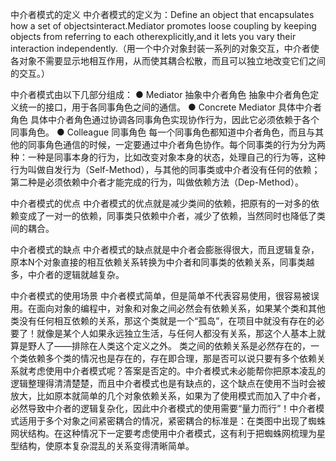 中介者模式的定义
中介者模式的定义为：Define an object that encapsulates how a set of objectsinteract.Mediator promotes loose coupling by keeping objects from referring to each otherexplicitly,and it lets you vary their interaction independently.（用一个中介对象封装一系列的对象交互，中介者使各对象不需要显示地相互作用，从而使其耦合松散，而且可以独立地改变它们之间的交互。）

中介者模式由以下几部分组成：
● Mediator 抽象中介者角色
抽象中介者角色定义统一的接口，用于各同事角色之间的通信。
● Concrete Mediator 具体中介者角色
具体中介者角色通过协调各同事角色实现协作行为，因此它必须依赖于各个同事角色。
● Colleague 同事角色
每一个同事角色都知道中介者角色，而且与其他的同事角色通信的时候，一定要通过中介者角色协作。每个同事类的行为分为两种：一种是同事本身的行为，比如改变对象本身的状态，处理自己的行为等，这种行为叫做自发行为（Self-Method），与其他的同事类或中介者没有任何的依赖；第二种是必须依赖中介者才能完成的行为，叫做依赖方法（Dep-Method）。




中介者模式的优点
中介者模式的优点就是减少类间的依赖，把原有的一对多的依赖变成了一对一的依赖，同事类只依赖中介者，减少了依赖，当然同时也降低了类间的耦合。

 中介者模式的缺点
中介者模式的缺点就是中介者会膨胀得很大，而且逻辑复杂，原本N个对象直接的相互依赖关系转换为中介者和同事类的依赖关系，同事类越多，中介者的逻辑就越复杂。


 中介者模式的使用场景
中介者模式简单，但是简单不代表容易使用，很容易被误用。在面向对象的编程中，对象和对象之间必然会有依赖关系，如果某个类和其他类没有任何相互依赖的关系，那这个类就是一个“孤岛”，在项目中就没有存在的必要了！就像是某个人如果永远独立生活，与任何人都没有关系，那这个人基本上就算是野人了——排除在人类这个定义之外。
类之间的依赖关系是必然存在的，一个类依赖多个类的情况也是存在的，存在即合理，那是否可以说只要有多个依赖关系就考虑使用中介者模式呢？答案是否定的。中介者模式未必能帮你把原本凌乱的逻辑整理得清清楚楚，而且中介者模式也是有缺点的，这个缺点在使用不当时会被放大，比如原本就简单的几个对象依赖关系，如果为了使用模式而加入了中介者，必然导致中介者的逻辑复杂化，因此中介者模式的使用需要“量力而行”！中介者模式适用于多个对象之间紧密耦合的情况，紧密耦合的标准是：在类图中出现了蜘蛛网状结构。在这种情况下一定要考虑使用中介者模式，这有利于把蜘蛛网梳理为星型结构，使原本复杂混乱的关系变得清晰简单。